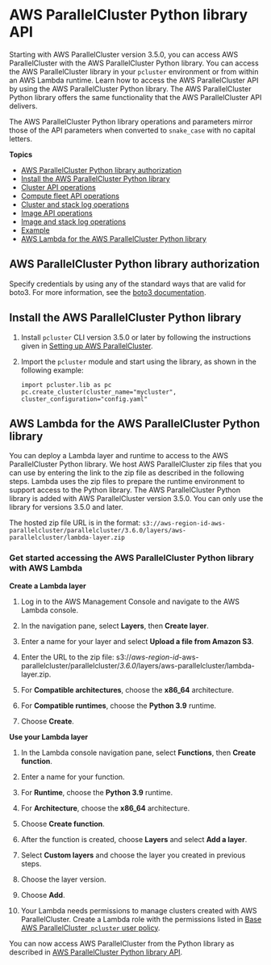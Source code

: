 # AWS ParallelCluster Python library API<a name="pc-py-library-v3"></a>

Starting with AWS ParallelCluster version 3\.5\.0, you can access AWS ParallelCluster with the AWS ParallelCluster Python library\. You can access the AWS ParallelCluster library in your `pcluster` environment or from within an AWS Lambda runtime\. Learn how to access the AWS ParallelCluster API by using the AWS ParallelCluster Python library\. The AWS ParallelCluster Python library offers the same functionality that the AWS ParallelCluster API delivers\.

The AWS ParallelCluster Python library operations and parameters mirror those of the API parameters when converted to `snake_case` with no capital letters\.

**Topics**
+ [AWS ParallelCluster Python library authorization](#pc-py-lib-auth)
+ [Install the AWS ParallelCluster Python library](#pc-py-lib-install)
+ [Cluster API operations](pc-py-lib-api-cluster.md)
+ [Compute fleet API operations](pc-py-lib-api-fleet.md)
+ [Cluster and stack log operations](pc-py-lib-api-logs-cluster-stack.md)
+ [Image API operations](pc-py-lib-api-image.md)
+ [Image and stack log operations](pc-py-lib-api-logs-image-stack.md)
+ [Example](pc-py-lib-api-examples.md)
+ [AWS Lambda for the AWS ParallelCluster Python library](#lambda-py-v3)

## AWS ParallelCluster Python library authorization<a name="pc-py-lib-auth"></a>

Specify credentials by using any of the standard ways that are valid for boto3\. For more information, see the [boto3 documentation](https://boto3.amazonaws.com/v1/documentation/api/latest/guide/quickstart.html#configuration)\.

## Install the AWS ParallelCluster Python library<a name="pc-py-lib-install"></a>

1. Install `pcluster` CLI version 3\.5\.0 or later by following the instructions given in [Setting up AWS ParallelCluster](install-v3.md)\.

1. Import the `pcluster` module and start using the library, as shown in the following example:

   ```
   import pcluster.lib as pc
   pc.create_cluster(cluster_name="mycluster", cluster_configuration="config.yaml"
   ```

## AWS Lambda for the AWS ParallelCluster Python library<a name="lambda-py-v3"></a>

You can deploy a Lambda layer and runtime to access to the AWS ParallelCluster Python library\. We host AWS ParallelCluster zip files that you can use by entering the link to the zip file as described in the following steps\. Lambda uses the zip files to prepare the runtime environment to support access to the Python library\. The AWS ParallelCluster Python library is added with AWS ParallelCluster version 3\.5\.0\. You can only use the library for versions 3\.5\.0 and later\.

The hosted zip file URL is in the format: `s3://aws-region-id-aws-parallelcluster/parallelcluster/3.6.0/layers/aws-parallelcluster/lambda-layer.zip`

### Get started accessing the AWS ParallelCluster Python library with AWS Lambda<a name="lambda-py-get-started-v3"></a>

**Create a Lambda layer**

1. Log in to the AWS Management Console and navigate to the AWS Lambda console\.

1. In the navigation pane, select **Layers**, then **Create layer**\.

1. Enter a name for your layer and select **Upload a file from Amazon S3**\.

1. Enter the URL to the zip file: s3://*aws\-region\-id*\-aws\-parallelcluster/parallelcluster/*3\.6\.0*/layers/aws\-parallelcluster/lambda\-layer\.zip\.

1. For **Compatible architectures**, choose the **x86\_64** architecture\.

1. For **Compatible runtimes**, choose the **Python 3\.9** runtime\.

1. Choose **Create**\.

**Use your Lambda layer**

1. In the Lambda console navigation pane, select **Functions**, then **Create function**\.

1. Enter a name for your function\.

1. For **Runtime**, choose the **Python 3\.9** runtime\.

1. For **Architecture**, choose the **x86\_64** architecture\.

1. Choose **Create function**\.

1. After the function is created, choose **Layers** and select **Add a layer**\.

1. Select **Custom layers** and choose the layer you created in previous steps\.

1. Choose the layer version\.

1. Choose **Add**\.

1. Your Lambda needs permissions to manage clusters created with AWS ParallelCluster\. Create a Lambda role with the permissions listed in [Base AWS ParallelCluster` pcluster` user policy](iam-roles-in-parallelcluster-v3.md#iam-roles-in-parallelcluster-v3-base-user-policy)\.

You can now access AWS ParallelCluster from the Python library as described in [AWS ParallelCluster Python library API](#pc-py-library-v3)\.